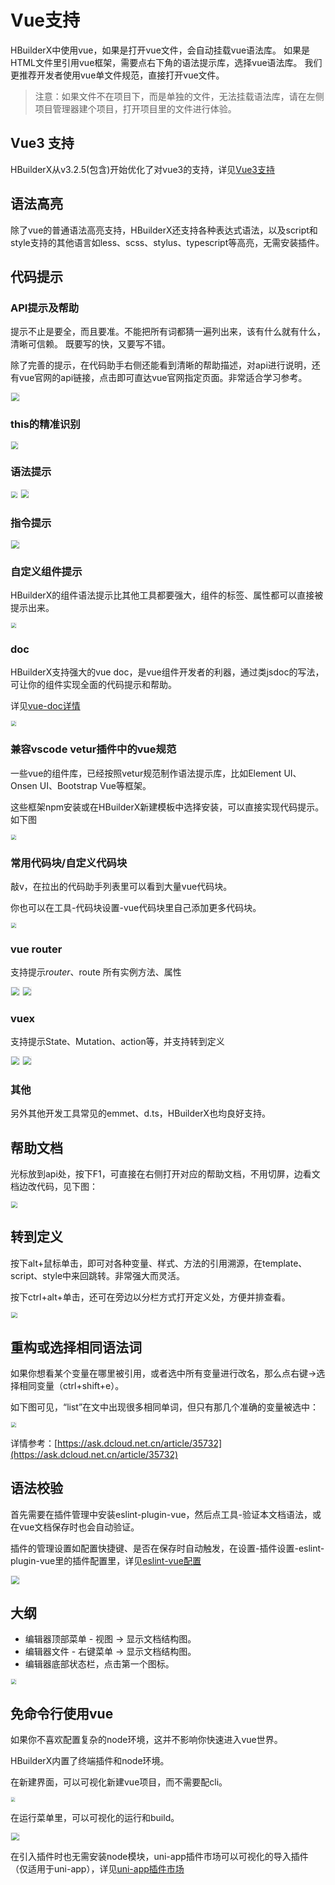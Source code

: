 # Vue支持

HBuilderX中使用vue，如果是打开vue文件，会自动挂载vue语法库。
如果是HTML文件里引用vue框架，需要点右下角的语法提示库，选择vue语法库。
我们更推荐开发者使用vue单文件规范，直接打开vue文件。

> 注意：如果文件不在项目下，而是单独的文件，无法挂载语法库，请在左侧项目管理器建个项目，打开项目里的文件进行体验。

## Vue3 支持
HBuilderX从v3.2.5(包含)开始优化了对vue3的支持，详见[Vue3支持](/Tutorial/Language/vue-next.md)

## 语法高亮

除了vue的普通语法高亮支持，HBuilderX还支持各种表达式语法，以及script和style支持的其他语言如less、scss、stylus、typescript等高亮，无需安装插件。


## 代码提示

### API提示及帮助

提示不止是要全，而且要准。不能把所有词都猜一遍列出来，该有什么就有什么，清晰可信赖。
既要写的快，又要写不错。

除了完善的提示，在代码助手右侧还能看到清晰的帮助描述，对api进行说明，还有vue官网的api链接，点击即可直达vue官网指定页面。非常适合学习参考。

<img src="/static/snapshots/vue/1.png" style="zoom: 80%;border: 1px solid #eee;" />

### this的精准识别

<img src="/static/snapshots/vue/this.png" style="zoom: 70%;border: 1px solid #eee;" />

### 语法提示

<img src="/static/snapshots/vue/hint_1.png" style="zoom: 60%;border: 1px solid #eee;" />

<img src="/static/snapshots/vue/hint_2.png" style="zoom: 80%;border: 1px solid #eee;" />

### 指令提示

<img src="/static/snapshots/vue/hint_3.png" style="zoom: 80%;border: 1px solid #eee;" />

### 自定义组件提示

HBuilderX的组件语法提示比其他工具都要强大，组件的标签、属性都可以直接被提示出来。

<img src="/static/snapshots/vue/hint_4.png" style="zoom: 50%;border: 1px solid #eee;" />

### doc

HBuilderX支持强大的vue doc，是vue组件开发者的利器，通过类jsdoc的写法，可让你的组件实现全面的代码提示和帮助。

详见[vue-doc详情](/Tutorial/Language/vuedoc)

<img src="/static/snapshots/vue/hint_5.png" style="zoom: 50%;border: 1px solid #eee;" />

### 兼容vscode vetur插件中的vue规范

一些vue的组件库，已经按照vetur规范制作语法提示库，比如Element UI、Onsen UI、Bootstrap Vue等框架。

这些框架npm安装或在HBuilderX新建模板中选择安装，可以直接实现代码提示。如下图

<img src="/static/snapshots/vue/hint_6.png" style="zoom: 50%;border: 1px solid #eee;" />

### 常用代码块/自定义代码块

敲v，在拉出的代码助手列表里可以看到大量vue代码块。

你也可以在工具-代码块设置-vue代码块里自己添加更多代码块。

<img src="/static/snapshots/vue/hint_7.gif" style="zoom: 50%;border: 1px solid #eee;" />

### vue router

支持提示$router、$route 所有实例方法、属性

<img src="/static/snapshots/vue/vue_router_1.png" style="zoom: 80%;border: 1px solid #eee;" />

<img src="/static/snapshots/vue/vue_router_2.png" style="zoom: 80%;border: 1px solid #eee;" />

### vuex

支持提示State、Mutation、action等，并支持转到定义

<img src="/static/snapshots/vue/vuex_1.png" style="zoom: 80%;border: 1px solid #eee;" />

<img src="/static/snapshots/vue/vuex_2.gif" style="zoom: 80%;border: 1px solid #eee;" />


### 其他

另外其他开发工具常见的emmet、d.ts，HBuilderX也均良好支持。

## 帮助文档

光标放到api处，按下F1，可直接在右侧打开对应的帮助文档，不用切屏，边看文档边改代码，见下图：

<img src="/static/snapshots/vue/help_doc.gif" style="zoom: 60%;border: 1px solid #eee;" />

## 转到定义

按下alt+鼠标单击，即可对各种变量、样式、方法的引用溯源，在template、script、style中来回跳转。非常强大而灵活。

按下ctrl+alt+单击，还可在旁边以分栏方式打开定义处，方便并排查看。

<img src="/static/snapshots/vue/goto.gif" style="zoom: 60%;border: 1px solid #eee;" />

## 重构或选择相同语法词

如果你想看某个变量在哪里被引用，或者选中所有变量进行改名，那么点右键->选择相同变量（ctrl+shift+e）。

如下图可见，“list”在文中出现很多相同单词，但只有那几个准确的变量被选中：

<img src="/static/snapshots/vue/select.png" style="zoom: 50%;border: 1px solid #eee;" />

详情参考：[https://ask.dcloud.net.cn/article/35732](https://ask.dcloud.net.cn/article/35732)

## 语法校验

首先需要在插件管理中安装eslint-plugin-vue，然后点工具-验证本文档语法，或在vue文档保存时也会自动验证。

插件的管理设置如配置快捷键、是否在保存时自动触发，在设置-插件设置-eslint-plugin-vue里的插件配置里，详见[eslint-vue配置](/Tutorial/extension/eslint-vue)

<img src="/static/snapshots/vue/check.gif" style="zoom: 80%;border: 1px solid #eee;" />

## 大纲

- 编辑器顶部菜单 - 视图 -> 显示文档结构图。 
- 编辑器文件 - 右键菜单 ->  显示文档结构图。
- 编辑器底部状态栏，点击第一个图标。

<img src="/static/snapshots/vue/outline.jpeg" style="zoom: 50%;border: 1px solid #eee;" />

## 免命令行使用vue

如果你不喜欢配置复杂的node环境，这并不影响你快速进入vue世界。

HBuilderX内置了终端插件和node环境。

在新建界面，可以可视化新建vue项目，而不需要配cli。

<img src="/static/snapshots/vue/project_create.png" style="zoom: 40%;border: 1px solid #eee;" />

在运行菜单里，可以可视化的运行和build。

<img src="/static/snapshots/vue/project_run.png" style="zoom: 80%;border: 1px solid #eee;" />

在引入插件时也无需安装node模块，uni-app插件市场可以可视化的导入插件（仅适用于uni-app），详见[uni-app插件市场](https://ext.dcloud.net.cn/)
